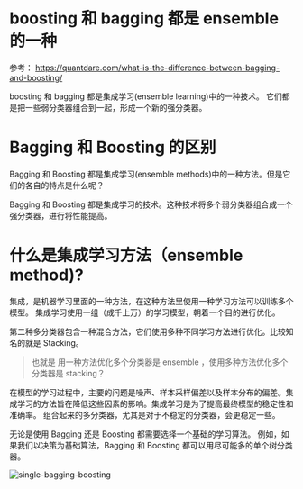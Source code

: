 # boosting 和 bagging 都是 ensemble 的一种
参考： https://quantdare.com/what-is-the-difference-between-bagging-and-boosting/

boosting 和 bagging 都是集成学习(ensemble learning)中的一种技术。
它们都是把一些弱分类器组合到一起，形成一个新的强分类器。

# Bagging 和 Boosting 的区别

Bagging 和 Boosting 都是集成学习(ensemble methods)中的一种方法。但是它们的各自的特点是什么呢？
 
Bagging 和 Boosting 都是集成学习的技术。这种技术将多个弱分类器组合成一个强分类器，进行将性能提高。


# 什么是集成学习方法（ensemble method)?
集成，是机器学习里面的一种方法，在这种方法里使用一种学习方法可以训练多个模型。
集成学习使用一组（成千上万）的学习模型，朝着一个目的进行优化。

第二种多分类器包含一种混合方法，它们使用多种不同学习方法进行优化。比较知名的就是 Stacking。


> 也就是 用一种方法优化多个分类器是 ensemble ，使用多种方法优化多个分类器是 stacking？

在模型的学习过程中，主要的问题是噪声、样本采样偏差以及样本分布的偏差。集成学习的方法旨在降低这些因素的影响。集成学习是为了提高最终模型的稳定性和准确率。
组合起来的多分类器，尤其是对于不稳定的分类器，会更稳定一些。

无论是使用 Bagging 还是 Boosting 都需要选择一个基础的学习算法。
例如，如果我们以决策为基础算法，Bagging 和 Boosting 都可以用尽可能多的单个树分类器。

![single-bagging-boosting](https://quantdare.com/wp-content/uploads/2016/04/bb1.png)
